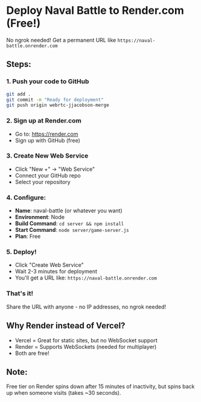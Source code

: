# Deploy Naval Battle to Render.com (Free!)

No ngrok needed! Get a permanent URL like `https://naval-battle.onrender.com`

## Steps:

### 1. Push your code to GitHub
```bash
git add .
git commit -m "Ready for deployment"
git push origin webrtc-jjacobson-merge
```

### 2. Sign up at Render.com
- Go to: https://render.com
- Sign up with GitHub (free)

### 3. Create New Web Service
- Click "New +" → "Web Service"
- Connect your GitHub repo
- Select your repository

### 4. Configure:
- **Name**: naval-battle (or whatever you want)
- **Environment**: Node
- **Build Command**: `cd server && npm install`
- **Start Command**: `node server/game-server.js`
- **Plan**: Free

### 5. Deploy!
- Click "Create Web Service"
- Wait 2-3 minutes for deployment
- You'll get a URL like: `https://naval-battle.onrender.com`

### That's it! 
Share the URL with anyone - no IP addresses, no ngrok needed!

## Why Render instead of Vercel?
- Vercel = Great for static sites, but no WebSocket support
- Render = Supports WebSockets (needed for multiplayer)
- Both are free!

## Note:
Free tier on Render spins down after 15 minutes of inactivity, but spins back up when someone visits (takes ~30 seconds).